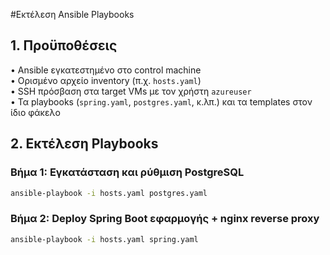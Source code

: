 #Εκτέλεση Ansible Playbooks

## 1. Προϋποθέσεις

• Ansible εγκατεστημένο στο control machine  
• Ορισμένο αρχείο inventory (π.χ. `hosts.yaml`)  
• SSH πρόσβαση στα target VMs με τον χρήστη `azureuser`  
• Τα playbooks (`spring.yaml`, `postgres.yaml`, κ.λπ.) και τα templates στον ίδιο φάκελο

## 2. Εκτέλεση Playbooks

### Βήμα 1: Εγκατάσταση και ρύθμιση PostgreSQL

```bash
ansible-playbook -i hosts.yaml postgres.yaml
```

### Βήμα 2: Deploy Spring Boot εφαρμογής + nginx reverse proxy

```bash
ansible-playbook -i hosts.yaml spring.yaml
```



